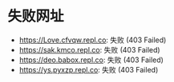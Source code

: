 # 失败网址
- https://Love.cfvqw.repl.co: 失败 (403
Failed)
- https://sak.kmco.repl.co: 失败 (403
Failed)
- https://deo.babox.repl.co: 失败 (403
Failed)
- https://ys.pyxzp.repl.co: 失败 (403
Failed)
